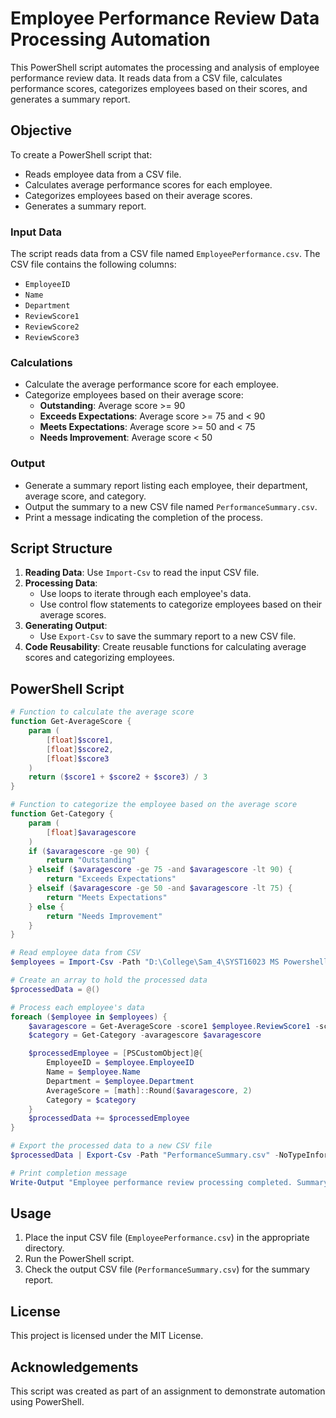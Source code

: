 # Employee Performance Review Data Processing Automation

This PowerShell script automates the processing and analysis of employee performance review data. It reads data from a CSV file, calculates performance scores, categorizes employees based on their scores, and generates a summary report.

## Objective

To create a PowerShell script that:
- Reads employee data from a CSV file.
- Calculates average performance scores for each employee.
- Categorizes employees based on their average scores.
- Generates a summary report.

### Input Data

The script reads data from a CSV file named `EmployeePerformance.csv`. The CSV file contains the following columns:
- `EmployeeID`
- `Name`
- `Department`
- `ReviewScore1`
- `ReviewScore2`
- `ReviewScore3`

### Calculations

- Calculate the average performance score for each employee.
- Categorize employees based on their average score:
  - **Outstanding**: Average score >= 90
  - **Exceeds Expectations**: Average score >= 75 and < 90
  - **Meets Expectations**: Average score >= 50 and < 75
  - **Needs Improvement**: Average score < 50

### Output

- Generate a summary report listing each employee, their department, average score, and category.
- Output the summary to a new CSV file named `PerformanceSummary.csv`.
- Print a message indicating the completion of the process.

## Script Structure

1. **Reading Data**: Use `Import-Csv` to read the input CSV file.
2. **Processing Data**:
   - Use loops to iterate through each employee's data.
   - Use control flow statements to categorize employees based on their average scores.
3. **Generating Output**:
   - Use `Export-Csv` to save the summary report to a new CSV file.
4. **Code Reusability**: Create reusable functions for calculating average scores and categorizing employees.

## PowerShell Script

```powershell
# Function to calculate the average score
function Get-AverageScore {
    param (
        [float]$score1,
        [float]$score2,
        [float]$score3
    )
    return ($score1 + $score2 + $score3) / 3
}

# Function to categorize the employee based on the average score
function Get-Category {
    param (
        [float]$avaragescore
    )
    if ($avaragescore -ge 90) {
        return "Outstanding"
    } elseif ($avaragescore -ge 75 -and $avaragescore -lt 90) {
        return "Exceeds Expectations"
    } elseif ($avaragescore -ge 50 -and $avaragescore -lt 75) {
        return "Meets Expectations"
    } else {
        return "Needs Improvement"
    }
}

# Read employee data from CSV
$employees = Import-Csv -Path "D:\College\Sam_4\SYST16023 MS Powershell Scripting\Week9\EmployeePerformance.csv"

# Create an array to hold the processed data
$processedData = @()

# Process each employee's data
foreach ($employee in $employees) {
    $avaragescore = Get-AverageScore -score1 $employee.ReviewScore1 -score2 $employee.ReviewScore2 -score3 $employee.ReviewScore3
    $category = Get-Category -avaragescore $avaragescore

    $processedEmployee = [PSCustomObject]@{
        EmployeeID = $employee.EmployeeID
        Name = $employee.Name
        Department = $employee.Department
        AverageScore = [math]::Round($avaragescore, 2)
        Category = $category 
    }
    $processedData += $processedEmployee
}

# Export the processed data to a new CSV file
$processedData | Export-Csv -Path "PerformanceSummary.csv" -NoTypeInformation

# Print completion message
Write-Output "Employee performance review processing completed. Summary saved to PerformanceSummary.csv."
```

## Usage

1. Place the input CSV file (`EmployeePerformance.csv`) in the appropriate directory.
2. Run the PowerShell script.
3. Check the output CSV file (`PerformanceSummary.csv`) for the summary report.

## License

This project is licensed under the MIT License.

## Acknowledgements

This script was created as part of an assignment to demonstrate automation using PowerShell.
